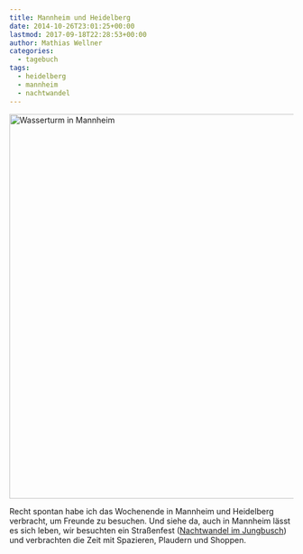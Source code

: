 ```yaml
---
title: Mannheim und Heidelberg
date: 2014-10-26T23:01:25+00:00
lastmod: 2017-09-18T22:28:53+00:00
author: Mathias Wellner
categories:
  - tagebuch
tags:
  - heidelberg
  - mannheim
  - nachtwandel
---
```

<a data-flickr-embed="true"  href="https://www.flickr.com/photos/mwellner/34323543571/in/dateposted-public/" title="Wasserturm in Mannheim"><img src="https://c1.staticflickr.com/5/4178/34323543571_0fc237f613_b.jpg" width="1024" height="683" alt="Wasserturm in Mannheim"></a><script async src="//embedr.flickr.com/assets/client-code.js" charset="utf-8"></script>

Recht spontan habe ich das Wochenende in Mannheim und Heidelberg verbracht, um Freunde zu besuchen. Und siehe da, auch in Mannheim lässt es sich leben, wir besuchten ein Straßenfest (<a href="http://www.nachtwandel-im-jungbusch.de/" title="Nachtwandel im Jungbusch" target="_blank">Nachtwandel im Jungbusch</a>) und verbrachten die Zeit mit Spazieren, Plaudern und Shoppen. 

